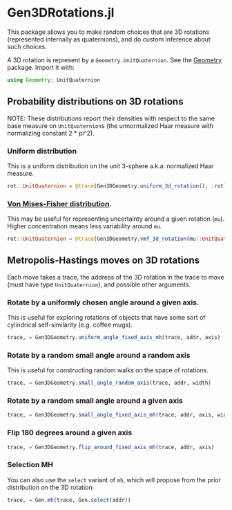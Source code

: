 # Gen3DRotations.jl

This package allows you to make random choices that are 3D rotations (represented internally as quaternions), and do custom inference about such choices.

A 3D rotation is represent by a `Geometry.UnitQuaternion`. See the [Geometry](https://github.com/probcomp/Geometry) package. Import it with:

```julia
using Geometry: UnitQuaternion
```

## Probability distributions on 3D rotations

NOTE: These distributions report their densities with respect to the same base measure on `UnitQuaternion`s (the unnormalized Haar measure with normalizing constant 2 * pi^2).

###  Uniform distribution
This is a uniform distribution on the unit 3-sphere a.k.a. normalized Haar measure.

```julia
rot::UnitQuaternion = @trace(Gen3DGeometry.uniform_3d_rotation(), :rot)
```

### [Von Mises-Fisher distribution](https://en.wikipedia.org/wiki/Von_Mises%E2%80%93Fisher_distribution).

This may be useful for representing uncertainty around a given rotation (`mu`). Higher concentration means less variability around `mu`.

```julia
rot::UnitQuaternion = @trace(Gen3DGeometry.vmf_3d_rotation(mu::UnitQuaternion, concentration), :rot)
```

## Metropolis-Hastings moves on 3D rotations

Each move takes a trace, the address of the 3D rotation in the trace to move (must have type `UnitQuaternion`), and possible other arguments.

### Rotate by a uniformly chosen angle around a given axis.

This is useful for exploring rotations of objects that have some sort of cylindrical self-similarity (e.g. coffee mugs).

```julia
trace, = Gen3DGeometry.uniform_angle_fixed_axis_mh(trace, addr, axis)
```

### Rotate by a random small angle around a random axis

This is useful for constructing random walks on the space of rotations.

```julia
trace, = Gen3DGeometry.small_angle_random_axis(trace, addr, width)
```

### Rotate by a random small angle around a given axis

```julia
trace, = Gen3DGeometry.small_angle_fixed_axis_mh(trace, addr, axis, width)
```

### Flip 180 degrees around a given axis

```julia
trace, = Gen3DGeometry.flip_around_fixed_axis_mh(trace, addr, axis)
```

### Selection MH

You can also use the `select` variant of `mh`, which will propose from the prior distribution on the 3D rotation:

```julia
trace, = Gen.mh(trace, Gen.select(addr))
```
